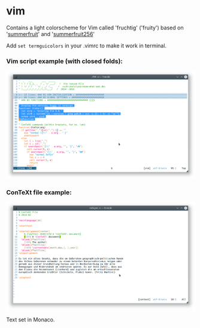 # vim
Contains a light colorscheme for Vim called 'fruchtig' ('fruity') based on '[summerfruit](https://github.com/flazz/vim-colorschemes/blob/master/colors/summerfruit.vim)' and '[summerfruit256](https://github.com/baeuml/summerfruit256.vim)'

Add `set termguicolors` in your .vimrc to make it work in terminal.

### Vim script example (with closed folds):

![Vim script](/fruchtig_vim.png)

### ConTeXt file example:

![ConTeXt](/fruchtig_context.png)

Text set in Monaco.
